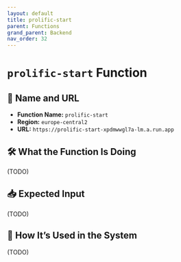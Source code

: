 ```yaml
---
layout: default
title: prolific-start
parent: Functions
grand_parent: Backend
nav_order: 32
---
```


# `prolific-start` Function

## 🔗 Name and URL

- **Function Name:** `prolific-start`
- **Region:** `europe-central2`
- **URL:** `https://prolific-start-xpdmwwgl7a-lm.a.run.app`

## 🛠️ What the Function Is Doing

(TODO)

## 📥 Expected Input

(TODO)

## 🔄 How It’s Used in the System

(TODO)

